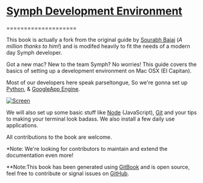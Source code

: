 # [Symph Development Environment](http://sym.ph)

====================

This book is actually a fork from the original guide by [Sourabh Bajaj](http://sourabhbajaj.com/) (_A million thanks to him!_) and is modifed heavily to fit the needs of a modern day Symph developer.

Got a new mac? New to the team Symph? No worries! This guide covers the basics of setting up a development environment on Mac OSX (El Capitan). 

Most of our developers here speak parseltongue, So we're gonna set up [Python](http://www.python.org), & [GoogleApp Engine](https://cloud.google.com/appengine/).

[![Screen](http://i.giphy.com/XreQmk7ETCak0.gif)](http://i.giphy.com/XreQmk7ETCak0.gif)

We will also set up some basic stuff like [Node](http://nodejs.org) (JavaScript), [Git](https://git-scm.com) and your tips to making your terminal look badass. We also install a few daily use applications. 

All contributions to the book are welcome. 

\*Note: We're looking for contributors to maintain and extend the documentation even more!

\*\*Note:This book has been generated using [GitBook](http://www.gitbook.io) and is open source, feel free to contribute or signal issues on [GitHub](https://github.com/sb2nov/mac-setup).